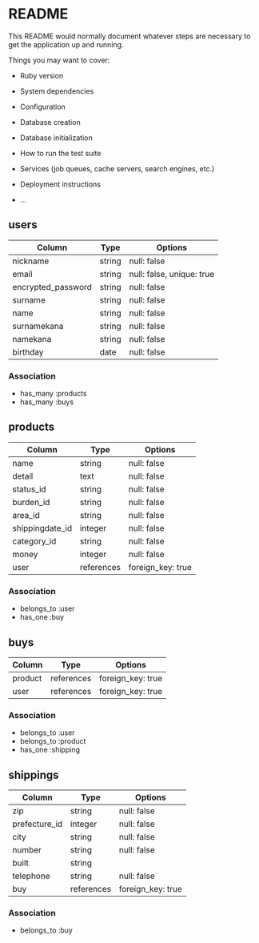 # README

This README would normally document whatever steps are necessary to get the
application up and running.

Things you may want to cover:

* Ruby version

* System dependencies

* Configuration

* Database creation

* Database initialization

* How to run the test suite

* Services (job queues, cache servers, search engines, etc.)

* Deployment instructions

* ...


## users

| Column               | Type         | Options                     |
|----------------------|--------------|-----------------------------|
| nickname             | string       | null: false                 |
| email                | string       | null: false, unique: true   |
| encrypted_password   | string       | null: false                 |
| surname              | string       | null: false                 |
| name                 | string       | null: false                 |
| surnamekana          | string       | null: false                 |
| namekana             | string       | null: false                 |
| birthday             | date         | null: false                 |


### Association
* has_many :products
* has_many :buys

## products

| Column           | Type         | Options           |
|------------------|--------------|-------------------|
| name             | string       | null: false       |
| detail           | text         | null: false       |
| status_id        | string       | null: false       |
| burden_id        | string       | null: false       |
| area_id          | string       | null: false       |
| shippingdate_id  | integer      | null: false       |
| category_id      | string       | null: false       |
| money            | integer      | null: false       |
| user             | references   | foreign_key: true |

### Association
* belongs_to :user
* has_one :buy


## buys

| Column           | Type         | Options           |
|------------------|--------------|-------------------|
| product          | references   | foreign_key: true |
| user             | references   | foreign_key: true |


### Association

* belongs_to :user
* belongs_to :product
* has_one :shipping



## shippings

| Column           | Type         | Options           |
|------------------|--------------|-------------------|
| zip              | string       | null: false       |
| prefecture_id    | integer      | null: false       |
| city             | string       | null: false       |
| number           | string       | null: false       |
| built            | string       |
| telephone        | string       | null: false       |
| buy              | references   | foreign_key: true |


### Association

* belongs_to :buy



